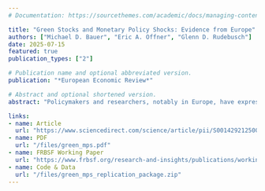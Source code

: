 ```yaml
---
# Documentation: https://sourcethemes.com/academic/docs/managing-content/

title: "Green Stocks and Monetary Policy Shocks: Evidence from Europe"
authors: ["Michael D. Bauer", "Eric A. Offner", "Glenn D. Rudebusch"]
date: 2025-07-15
featured: true
publication_types: ["2"]

# Publication name and optional abbreviated version.
publication: "*European Economic Review*"

# Abstract and optional shortened version.
abstract: "Policymakers and researchers, notably in Europe, have expressed concerns that the capital-intensive investments required for a green transition may be inordinately curtailed by higher global interest rates and an increased cost of credit. To examine the claim that green technologies and investments are especially sensitive to interest rate increases, we consider the effect of unanticipated monetary policy changes on the equity prices of green and brown European firms. We find that brown firms, measured either in terms of CO2 emission levels or intensities, are affected more negatively than green firms by tighter monetary policy. Accordingly, higher interest rates do not appear to skew investment away from a sustainable transition."

links:
- name: Article
  url: "https://www.sciencedirect.com/science/article/pii/S0014292125000947"
- name: PDF
  url: "/files/green_mps.pdf"
- name: FRBSF Working Paper
  url: "https://www.frbsf.org/research-and-insights/publications/working-papers/2024/12/green-stocks-and-monetary-policy-shocks-evidence-from-europe/"
- name: Code & Data
  url: "/files/green_mps_replication_package.zip"
---
```


